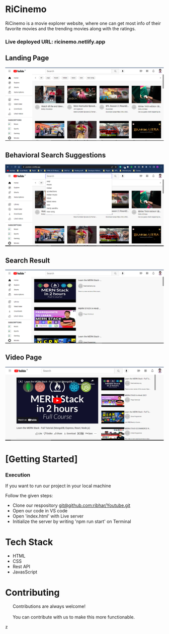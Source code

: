 <h1>RiCinemo</h1>
RiCinemo is a movie explorer website, where one can get most info of their favorite movies and the trending movies along with the ratings.

### Live deployed URL: ricinemo.netlify.app

<!-- ### Blog Post: https://www.linkedin.com/in/ribhar/details/projects/ -->


 <h2>Landing Page</h2>
    <img src="https://github.com/ribhar/Youtube/blob/main/assets/land.png" />
    <h2>Behavioral Search Suggestions</h2>
    <img src="https://github.com/ribhar/Youtube/blob/main/assets/searched.PNG" />
       <h2>Search Result</h2>
    <img src="https://github.com/ribhar/Youtube/blob/main/assets/list.PNG" />
        <h2>Video Page</h2>
    <img src="https://github.com/ribhar/Youtube/blob/main/assets/video.PNG" />
    <h1>[Getting Started]</h1>
    <h3>Execution</h3>
    <p>If you want to run our project in your local machine</p>
    <p>Follow the given steps:</p>
    <ul>
        <li>Clone our respository <a href="git@github.com:ribhar/Youtube.git">git@github.com:ribhar/Youtube.git</a></li>
        <li>Open our code in VS code</li>
        <li>Open 'index.html' with Live server</li>
        <li>Initialize the server by writing 'npm run start' on Terminal</li>
    </ul>
        <h1>Tech Stack</h1>
    <ul>
        <li>HTML</li>
        <li>CSS</li>
        <li>Rest API</li>
        <li>JavasScript</li>
    </ul>
    </ul>
       <h1>Contributing</h1>
    <ul>
        Contributions are always welcome!<br><br>
        You can contribute with us to make this more functionable.
    </ul>
   z